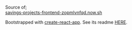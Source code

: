 Source of;\
[savings-projects-frontend-zopmlvnfqd.now.sh](https://savings-projects-frontend-zopmlvnfqd.now.sh)

Bootstrapped with [create-react-app](https://github.com/facebookincubator/create-react-app).
See its readme [HERE](https://raw.githubusercontent.com/eralpkaraduman/savings-projects-frontend/master/README_CRA.md).
